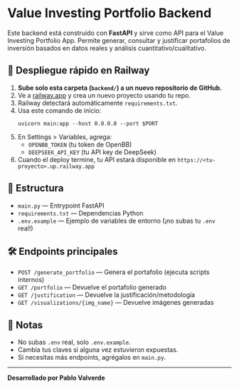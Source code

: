 # Value Investing Portfolio Backend

Este backend está construido con **FastAPI** y sirve como API para el Value Investing Portfolio App. Permite generar, consultar y justificar portafolios de inversión basados en datos reales y análisis cuantitativo/cualitativo.

## 🚀 Despliegue rápido en Railway

1. **Sube solo esta carpeta (`backend/`) a un nuevo repositorio de GitHub.**
2. Ve a [railway.app](https://railway.app/) y crea un nuevo proyecto usando tu repo.
3. Railway detectará automáticamente `requirements.txt`.
4. Usa este comando de inicio:
   ```
   uvicorn main:app --host 0.0.0.0 --port $PORT
   ```
5. En Settings > Variables, agrega:
   - `OPENBB_TOKEN` (tu token de OpenBB)
   - `DEEPSEEK_API_KEY` (tu API key de DeepSeek)
6. Cuando el deploy termine, tu API estará disponible en `https://<tu-proyecto>.up.railway.app`

## 📂 Estructura
- `main.py` — Entrypoint FastAPI
- `requirements.txt` — Dependencias Python
- `.env.example` — Ejemplo de variables de entorno (¡no subas tu `.env` real!)

## 🛠️ Endpoints principales
- `POST /generate_portfolio` — Genera el portafolio (ejecuta scripts internos)
- `GET /portfolio` — Devuelve el portafolio generado
- `GET /justification` — Devuelve la justificación/metodología
- `GET /visualizations/{img_name}` — Devuelve imágenes generadas

## 📝 Notas
- No subas `.env` real, solo `.env.example`.
- Cambia tus claves si alguna vez estuvieron expuestas.
- Si necesitas más endpoints, agrégalos en `main.py`.

---

**Desarrollado por Pablo Valverde**
